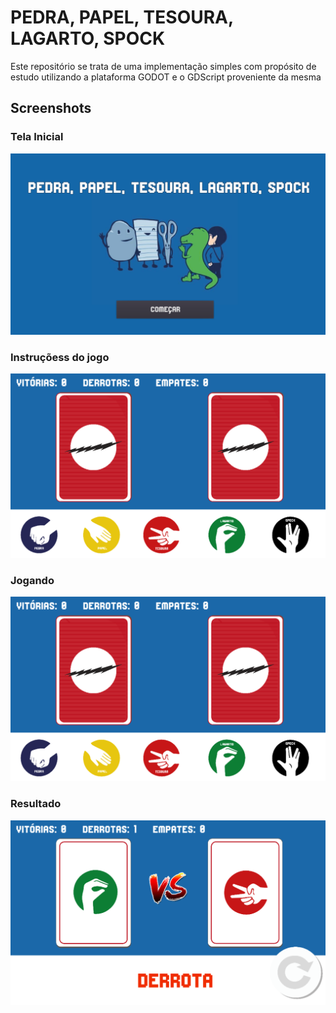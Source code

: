 # PEDRA, PAPEL, TESOURA, LAGARTO, SPOCK

Este repositório se trata de uma implementação simples com propósito de estudo utilizando a plataforma GODOT e o GDScript proveniente da mesma

## Screenshots

### Tela Inicial
![Home](assets/screenshots/home.png)

### Instruçõess do jogo
![Instructions](assets/screenshots/game.png)

### Jogando
![Jogo](assets/screenshots/game.png)

### Resultado
![Resultado](assets/screenshots/game2.png)



